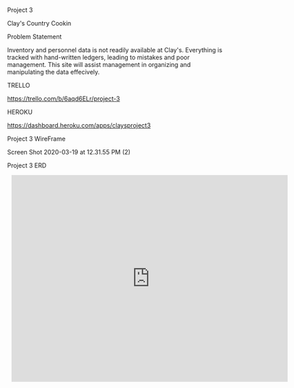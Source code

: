 Project 3

Clay's Country Cookin

Problem Statement

Inventory and personnel data is not readily available at Clay's. Everything is tracked with hand-written ledgers, leading to mistakes and poor management. This site will assist management in organizing and manipulating the data effecively.

TRELLO

https://trello.com/b/6aqd6ELr/project-3

HEROKU

https://dashboard.heroku.com/apps/claysproject3

Project 3 WireFrame

Screen Shot 2020-03-19 at 12.31.55 PM (2)

Project 3 ERD

<div style="width: 640px; height: 480px; margin: 10px; position: relative;">
<iframe allowfullscreen frameborder="0" style="width:640px; height:480px" src="https://www.lucidchart.com/documents/embeddedchart/b228e886-2320-4b4c-85a4-e62b8d04658a" id="4q2Hv6SQgfOR">
</iframe>
</div>